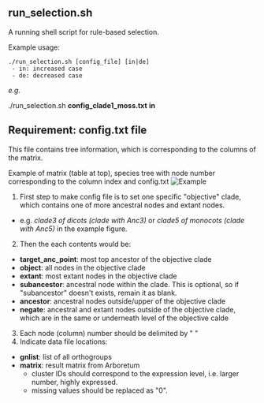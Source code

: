 ## run_selection.sh
A running shell script for rule-based selection.

Example usage:
```
./run_selection.sh [config_file] [in|de]
 - in: increased case
 - de: decreased case
```

*e.g.*

./run_selection.sh **config_clade1_moss.txt** **in**


## Requirement: config.txt file
This file contains tree information, which is corresponding to the columns of the matrix.

Example of matrix (table at top), species tree with node number corresponding to the column index and config.txt 
![Example](http://pages.discovery.wisc.edu/~jshin/multi-species-proteome/config_making_example.png)
 1. First step to make config file is to set one specific "objective" clade, which contains one of more ancestral nodes and extant nodes.
 - e.g. *clade3 of dicots (clade with Anc3)* or *clade5 of monocots (clade with Anc5)* in the example figure.
 2. Then the each contents would be:
 - **target_anc_point**: most top ancestor of the objective clade
 - **object**: all nodes in the objective clade
 - **extant**: most extant nodes in the objective clade
 - **subancestor**: ancestral node within the clade. This is optional, so if "subancestor" doesn't exists, remain it as blank.
 - **ancestor**: ancestral nodes outside/upper of the objective clade
 - **negate**: ancestral and extant nodes outside of the objective clade, which are in the same or underneath level of the objective calde
 3. Each node (column) number should be delimited by " "
 4. Indicate data file locations:
 - **gnlist**: list of all orthogroups
 - **matrix**: result matrix from Arboretum
   * cluster IDs should correspond to the expression level, i.e. larger number, highly expressed.
   * missing values should be replaced as "0".

